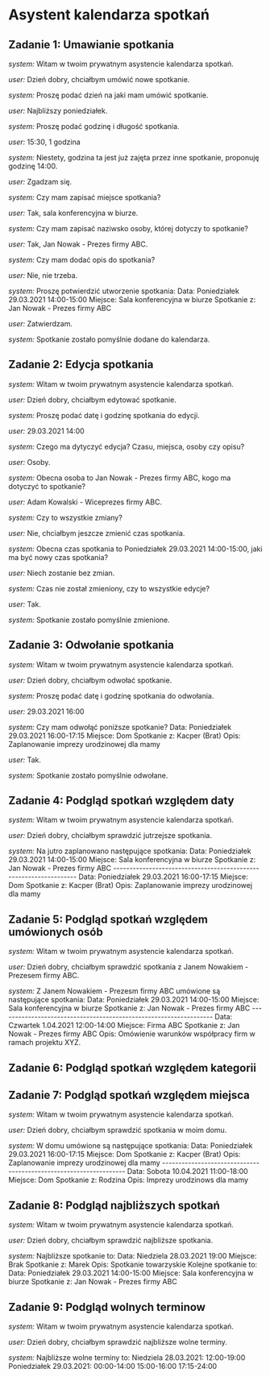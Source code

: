 Asystent kalendarza spotkań
==============

Zadanie 1: Umawianie spotkania
--------------------------------

*system:* Witam w twoim prywatnym asystencie kalendarza spotkań.

*user:* Dzień dobry, chciałbym umówić nowe spotkanie.

*system:* Proszę podać dzień na jaki mam umówić spotkanie.

*user:* Najbliższy poniedziałek.

*system:* Proszę podać godzinę i długość spotkania.

*user:* 15:30, 1 godzina 

*system:* Niestety, godzina ta jest już zajęta przez inne spotkanie, proponuję godzinę 14:00.

*user:* Zgadzam się.

*system:* Czy mam zapisać miejsce spotkania?

*user:* Tak, sala konferencyjna w biurze.

*system:* Czy mam zapisać naziwsko osoby, której dotyczy to spotkanie?

*user:* Tak, Jan Nowak - Prezes firmy ABC.

*system:* Czy mam dodać opis do spotkania?

*user:* Nie, nie trzeba.

*system:* Proszę potwierdzić utworzenie spotkania:
            Data:           Poniedziałek 29.03.2021 14:00-15:00
            Miejsce:        Sala konferencyjna w biurze
            Spotkanie z:    Jan Nowak - Prezes firmy ABC 

*user:* Zatwierdzam.

*system:* Spotkanie zostało pomyślnie dodane do kalendarza.


Zadanie 2: Edycja spotkania
--------------------------

*system:* Witam w twoim prywatnym asystencie kalendarza spotkań.

*user:* Dzień dobry, chciałbym edytować spotkanie.

*system:* Proszę podać datę i godzinę spotkania do edycji.

*user:* 29.03.2021 14:00

*system:* Czego ma dytyczyć edycja? Czasu, miejsca, osoby czy opisu?

*user:* Osoby.

*system:* Obecna osoba to Jan Nowak - Prezes firmy ABC, kogo ma dotyczyć to spotkanie?

*user:* Adam Kowalski - Wiceprezes firmy ABC.

*system:* Czy to wszystkie zmiany?

*user:* Nie, chciałbym jeszcze zmienić czas spotkania.

*system:* Obecna czas spotkania to Poniedziałek 29.03.2021 14:00-15:00, jaki ma być nowy czas       spotkania?

*user:* Niech zostanie bez zmian.

*system:* Czas nie został zmieniony, czy to wszystkie edycje?

*user:* Tak.

*system:* Spotkanie zostało pomyślnie zmienione.


Zadanie 3: Odwołanie spotkania
--------------------------

*system:* Witam w twoim prywatnym asystencie kalendarza spotkań.

*user:* Dzień dobry, chciałbym odwołać spotkanie.

*system:* Proszę podać datę i godzinę spotkania do odwołania.

*user:* 29.03.2021 16:00

*system:* Czy mam odwołąć poniższe spotkanie?
            Data:           Poniedziałek 29.03.2021 16:00-17:15
            Miejsce:        Dom
            Spotkanie z:    Kacper (Brat)
            Opis:           Zaplanowanie imprezy urodzinowej dla mamy

*user:* Tak.

*system:* Spotkanie zostało pomyślnie odwołane.


Zadanie 4: Podgląd spotkań względem daty
--------------------------

*system:* Witam w twoim prywatnym asystencie kalendarza spotkań.

*user:* Dzień dobry, chciałbym sprawdzić jutrzejsze spotkania.

*system:* Na jutro zaplanowano następujące spotkania:
            Data:           Poniedziałek 29.03.2021 14:00-15:00
            Miejsce:        Sala konferencyjna w biurze
            Spotkanie z:    Jan Nowak - Prezes firmy ABC 
            ------------------------------------------------------------------
            Data:           Poniedziałek 29.03.2021 16:00-17:15
            Miejsce:        Dom
            Spotkanie z:    Kacper (Brat)
            Opis:           Zaplanowanie imprezy urodzinowej dla mamy


Zadanie 5: Podgląd spotkań względem umówionych osób
--------------------------

*system:* Witam w twoim prywatnym asystencie kalendarza spotkań.

*user:* Dzień dobry, chciałbym sprawdzić spotkania z Janem Nowakiem - Prezesem firmy ABC.

*system:* Z Janem Nowakiem - Prezesm firmy ABC umówione są następujące spotkania:
            Data:           Poniedziałek 29.03.2021 14:00-15:00
            Miejsce:        Sala konferencyjna w biurze
            Spotkanie z:    Jan Nowak - Prezes firmy ABC 
            ------------------------------------------------------------------
            Data:           Czwartek 1.04.2021 12:00-14:00
            Miejsce:        Firma ABC
            Spotkanie z:    Jan Nowak - Prezes firmy ABC 
            Opis:           Omówienie warunków współpracy firm w ramach projektu XYZ.


Zadanie 6: Podgląd spotkań względem kategorii
--------------------------



Zadanie 7: Podgląd spotkań względem miejsca
--------------------------

*system:* Witam w twoim prywatnym asystencie kalendarza spotkań.

*user:* Dzień dobry, chciałbym sprawdzić spotkania w moim domu.

*system:* W domu umówione są następujące spotkania:
            Data:           Poniedziałek 29.03.2021 16:00-17:15
            Miejsce:        Dom
            Spotkanie z:    Kacper (Brat)
            Opis:           Zaplanowanie imprezy urodzinowej dla mamy
            ------------------------------------------------------------------
            Data:           Sobota 10.04.2021 11:00-18:00
            Miejsce:        Dom
            Spotkanie z:    Rodzina
            Opis:           Imprezy urodzinows dla mamy


Zadanie 8: Podgląd najbliższych spotkań
--------------------------

*system:* Witam w twoim prywatnym asystencie kalendarza spotkań.

*user:* Dzień dobry, chciałbym sprawdzić najbliższe spotkania.

*system:* Najbliższe spotkanie to:
            Data:           Niedziela 28.03.2021 19:00
            Miejsce:        Brak
            Spotkanie z:    Marek
            Opis:           Spotkanie towarzyskie
          Kolejne spotkanie to:
            Data:           Poniedziałek 29.03.2021 14:00-15:00
            Miejsce:        Sala konferencyjna w biurze
            Spotkanie z:    Jan Nowak - Prezes firmy ABC 
            
Zadanie 9: Podgląd wolnych terminow
--------------------------

*system:* Witam w twoim prywatnym asystencie kalendarza spotkań.

*user:* Dzień dobry, chciałbym sprawdzić najbliższe wolne terminy.

*system:* Najbliższe wolne terminy to:
            Niedziela 28.03.2021:
                12:00-19:00
            Poniedziałek 29.03.2021:
                00:00-14:00
                15:00-16:00
                17:15-24:00